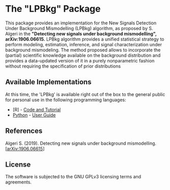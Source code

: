 # The "LPBkg" Package
This package provides an implementation for the New Signals Detection Under Background Mismodelling (LPBkg) algorithm, as proposed by S. Algeri in the **"Detecting new signals under background mismodelling", arXiv:1906.06615.** LPBkg algorithm provides a unified statistical strategy to perform modeling, estimation, inference, and signal characterization under background mismodeling. The method proposed allows to incorporate the (partial) scientific knowledge available on the background distribution and provides a data-updated version of it in a purely nonparametric fashion without requiring the specification of prior distributions

## Available Implementations

At this time, the 'LPBkg' is available right out of the box to the general public for personal use in the following programming languages:
- [R] - [Code and Tutorial](https://drive.google.com/file/d/1nikTqVCR-VIxkOL7F6OQAXYlmeoK-AST/view)
- [Python](https://pypi.org/project/LPBkg/) - [User Guide](https://github.com/Yorkee2018/LPBkg/tree/master/python)

## References

Algeri S. (2019). Detecting new signals under background mismodelling. [[arXiv:1906.06615](https://arxiv.org/pdf/1906.06615.pdf)]

## License

The software is subjected to the GNU GPLv3 licensing terms and agreements.
